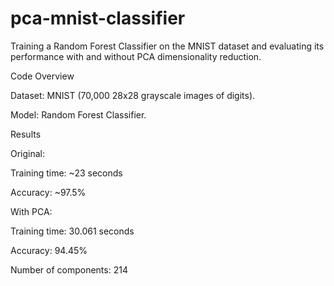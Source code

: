 # pca-mnist-classifier
Training a Random Forest Classifier on the MNIST dataset and evaluating its performance with and without PCA dimensionality reduction.

Code Overview

Dataset: MNIST (70,000 28x28 grayscale images of digits).

Model: Random Forest Classifier.

Results

Original:

Training time: ~23 seconds

Accuracy: ~97.5%


With PCA:

Training time: 30.061 seconds

Accuracy: 94.45%

Number of components: 214
